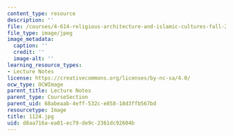 ```yaml
---
content_type: resource
description: ''
file: /courses/4-614-religious-architecture-and-islamic-cultures-fall-2002/d8aa716aea81ec79de9c2361dc92604b_1124.jpg
file_type: image/jpeg
image_metadata:
  caption: ''
  credit: ''
  image-alt: ''
learning_resource_types:
- Lecture Notes
license: https://creativecommons.org/licenses/by-nc-sa/4.0/
ocw_type: OCWImage
parent_title: Lecture Notes
parent_type: CourseSection
parent_uid: 68abeaab-4eff-532c-e858-18d3ffb567bd
resourcetype: Image
title: 1124.jpg
uid: d8aa716a-ea81-ec79-de9c-2361dc92604b
---
```

